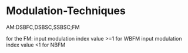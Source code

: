 # Modulation-Techniques
AM:DSBFC,DSBSC,SSBSC;FM

for the FM:
input modulation index value >=1 for WBFM
input modulation index value <1 for NBFM
